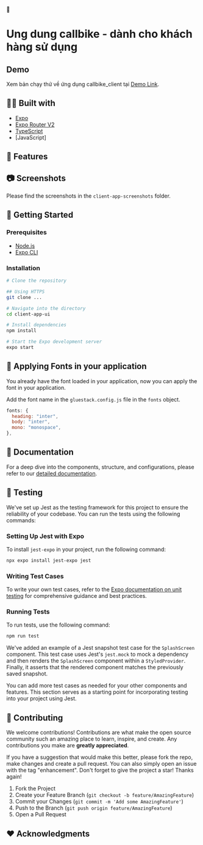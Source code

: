 🚀
# Ung dung callbike - dành cho khách hàng sử dụng


## Demo
Xem bản chạy thử về ứng dụng callbike_client tại [Demo Link](https://).

## 👩‍💻 Built with
- [Expo](https://expo.io/)
- [Expo Router V2](https://blog.expo.dev/introducing-expo-router-v2-3850fd5c3ca1)
- [TypeScript](https://www.typescriptlang.org/)
- [JavaScript]

## 🌟 Features


## 📷 Screenshots

Please find the screenshots in the `client-app-screenshots` folder.

## 🚀 Getting Started

### Prerequisites

- [Node.js](https://nodejs.org/)
- [Expo CLI](https://expo.io/tools#cli)

### Installation

```bash
# Clone the repository

## Using HTTPS
git clone ...

# Navigate into the directory
cd client-app-ui

# Install dependencies
npm install

# Start the Expo development server
expo start
```

## 🌈 Applying Fonts in your application

You already have the font loaded in your application, now you can apply the font in your application.

Add the font name in the `gluestack.config.js` file in the `fonts` object.

```javascript
fonts: {
  heading: "inter",
  body: "inter",
  mono: "monospace",
},
```

## 📖 Documentation

For a deep dive into the components, structure, and configurations, please refer to our [detailed documentation](https://ui.gluestack.io/docs/getting-started/installation).

## 🧪 Testing

We've set up Jest as the testing framework for this project to ensure the reliability of your codebase. You can run the tests using the following commands:

### Setting Up Jest with Expo

To install `jest-expo` in your project, run the following command:

```bash
npx expo install jest-expo jest
```

### Writing Test Cases

To write your own test cases, refer to the [Expo documentation on unit testing](https://docs.expo.dev/develop/unit-testing/) for comprehensive guidance and best practices.

### Running Tests

To run tests, use the following command:

```bash
npm run test
```

We've added an example of a Jest snapshot test case for the `SplashScreen` component. This test case uses Jest's `jest.mock` to mock a dependency and then renders the `SplashScreen` component within a `StyledProvider`. Finally, it asserts that the rendered component matches the previously saved snapshot.

You can add more test cases as needed for your other components and features. This section serves as a starting point for incorporating testing into your project using Jest.

## 🙌 Contributing

We welcome contributions! Contributions are what make the open source community such an amazing place to learn, inspire, and create. Any contributions you make are **greatly appreciated**.

If you have a suggestion that would make this better, please fork the repo, make changes and create a pull request. You can also simply open an issue with the tag "enhancement".
Don't forget to give the project a star! Thanks again!

1. Fork the Project
2. Create your Feature Branch (`git checkout -b feature/AmazingFeature`)
3. Commit your Changes (`git commit -m 'Add some AmazingFeature'`)
4. Push to the Branch (`git push origin feature/AmazingFeature`)
5. Open a Pull Request


## ❤️ Acknowledgments

```

```
